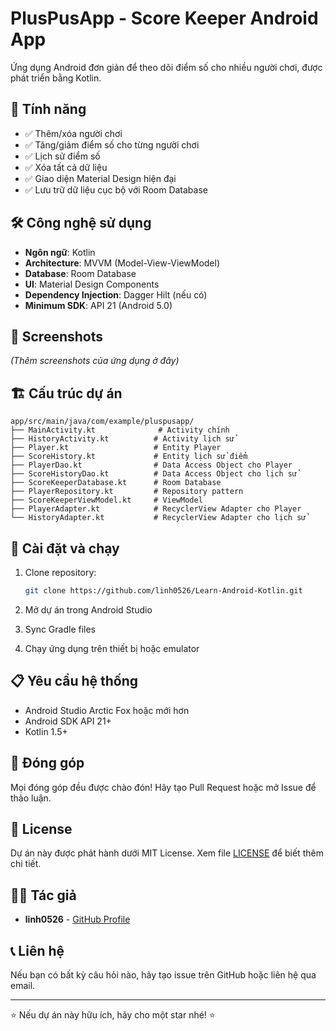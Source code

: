 # PlusPusApp - Score Keeper Android App

Ứng dụng Android đơn giản để theo dõi điểm số cho nhiều người chơi, được phát triển bằng Kotlin.

## 🎯 Tính năng

- ✅ Thêm/xóa người chơi
- ✅ Tăng/giảm điểm số cho từng người chơi
- ✅ Lịch sử điểm số
- ✅ Xóa tất cả dữ liệu
- ✅ Giao diện Material Design hiện đại
- ✅ Lưu trữ dữ liệu cục bộ với Room Database

## 🛠️ Công nghệ sử dụng

- **Ngôn ngữ**: Kotlin
- **Architecture**: MVVM (Model-View-ViewModel)
- **Database**: Room Database
- **UI**: Material Design Components
- **Dependency Injection**: Dagger Hilt (nếu có)
- **Minimum SDK**: API 21 (Android 5.0)

## 📱 Screenshots

_(Thêm screenshots của ứng dụng ở đây)_

## 🏗️ Cấu trúc dự án

```
app/src/main/java/com/example/pluspusapp/
├── MainActivity.kt              # Activity chính
├── HistoryActivity.kt          # Activity lịch sử
├── Player.kt                   # Entity Player
├── ScoreHistory.kt             # Entity lịch sử điểm
├── PlayerDao.kt                # Data Access Object cho Player
├── ScoreHistoryDao.kt          # Data Access Object cho lịch sử
├── ScoreKeeperDatabase.kt      # Room Database
├── PlayerRepository.kt         # Repository pattern
├── ScoreKeeperViewModel.kt     # ViewModel
├── PlayerAdapter.kt            # RecyclerView Adapter cho Player
└── HistoryAdapter.kt           # RecyclerView Adapter cho lịch sử
```

## 🚀 Cài đặt và chạy

1. Clone repository:

   ```bash
   git clone https://github.com/linh0526/Learn-Android-Kotlin.git
   ```

2. Mở dự án trong Android Studio

3. Sync Gradle files

4. Chạy ứng dụng trên thiết bị hoặc emulator

## 📋 Yêu cầu hệ thống

- Android Studio Arctic Fox hoặc mới hơn
- Android SDK API 21+
- Kotlin 1.5+

## 🤝 Đóng góp

Mọi đóng góp đều được chào đón! Hãy tạo Pull Request hoặc mở Issue để thảo luận.

## 📄 License

Dự án này được phát hành dưới MIT License. Xem file [LICENSE](LICENSE) để biết thêm chi tiết.

## 👨‍💻 Tác giả

- **linh0526** - [GitHub Profile](https://github.com/linh0526)

## 📞 Liên hệ

Nếu bạn có bất kỳ câu hỏi nào, hãy tạo issue trên GitHub hoặc liên hệ qua email.

---

⭐ Nếu dự án này hữu ích, hãy cho một star nhé! ⭐
